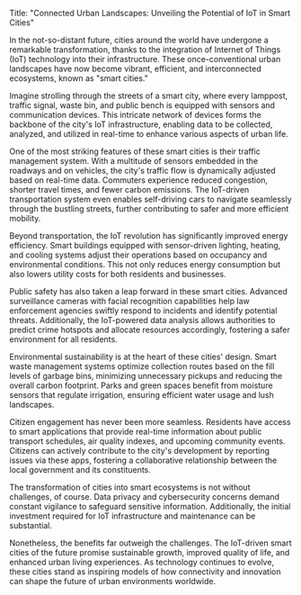 Title: "Connected Urban Landscapes: Unveiling the Potential of IoT in Smart Cities"

In the not-so-distant future, cities around the world have undergone a remarkable transformation, thanks to the integration of Internet of Things (IoT) technology into their infrastructure. These once-conventional urban landscapes have now become vibrant, efficient, and interconnected ecosystems, known as "smart cities."

Imagine strolling through the streets of a smart city, where every lamppost, traffic signal, waste bin, and public bench is equipped with sensors and communication devices. This intricate network of devices forms the backbone of the city's IoT infrastructure, enabling data to be collected, analyzed, and utilized in real-time to enhance various aspects of urban life.

One of the most striking features of these smart cities is their traffic management system. With a multitude of sensors embedded in the roadways and on vehicles, the city's traffic flow is dynamically adjusted based on real-time data. Commuters experience reduced congestion, shorter travel times, and fewer carbon emissions. The IoT-driven transportation system even enables self-driving cars to navigate seamlessly through the bustling streets, further contributing to safer and more efficient mobility.

Beyond transportation, the IoT revolution has significantly improved energy efficiency. Smart buildings equipped with sensor-driven lighting, heating, and cooling systems adjust their operations based on occupancy and environmental conditions. This not only reduces energy consumption but also lowers utility costs for both residents and businesses.

Public safety has also taken a leap forward in these smart cities. Advanced surveillance cameras with facial recognition capabilities help law enforcement agencies swiftly respond to incidents and identify potential threats. Additionally, the IoT-powered data analysis allows authorities to predict crime hotspots and allocate resources accordingly, fostering a safer environment for all residents.

Environmental sustainability is at the heart of these cities' design. Smart waste management systems optimize collection routes based on the fill levels of garbage bins, minimizing unnecessary pickups and reducing the overall carbon footprint. Parks and green spaces benefit from moisture sensors that regulate irrigation, ensuring efficient water usage and lush landscapes.

Citizen engagement has never been more seamless. Residents have access to smart applications that provide real-time information about public transport schedules, air quality indexes, and upcoming community events. Citizens can actively contribute to the city's development by reporting issues via these apps, fostering a collaborative relationship between the local government and its constituents.

The transformation of cities into smart ecosystems is not without challenges, of course. Data privacy and cybersecurity concerns demand constant vigilance to safeguard sensitive information. Additionally, the initial investment required for IoT infrastructure and maintenance can be substantial.

Nonetheless, the benefits far outweigh the challenges. The IoT-driven smart cities of the future promise sustainable growth, improved quality of life, and enhanced urban living experiences. As technology continues to evolve, these cities stand as inspiring models of how connectivity and innovation can shape the future of urban environments worldwide.